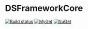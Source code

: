 # DSFrameworkCore
[![Build status](https://ci.appveyor.com/api/projects/status/92u846t2iqkjm3y8?svg=true)](https://ci.appveyor.com/project/densidenko/dsframeworkcore) [![MyGet](https://img.shields.io/myget/dsframeworkcore/vpre/DSFramework.Common.svg?label=myget)](https://www.myget.org/gallery/dsframeworkcore) [![NuGet](https://img.shields.io/nuget/v/DSFramework.Common.svg)](https://www.nuget.org/packages?q=dsframework)
